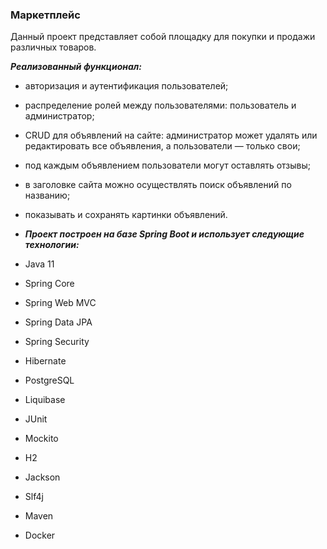 ### **Маркетплейс**

Данный проект представляет собой площадку для покупки и продажи различных товаров.

_**Реализованный функционал:**_
- авторизация и аутентификация пользователей;
- распределение ролей между пользователями: пользователь и администратор;
- CRUD для объявлений на сайте: администратор может удалять или редактировать все объявления, а пользователи — только свои;
- под каждым объявлением пользователи могут оставлять отзывы;
- в заголовке сайта можно осуществлять поиск объявлений по названию;
- показывать и сохранять картинки объявлений.

- **_Проект построен на базе Spring Boot и использует следующие технологии:_**
- Java 11
- Spring Core
- Spring Web MVC
- Spring Data JPA
- Spring Security
- Hibernate
- PostgreSQL
- Liquibase
- JUnit
- Mockito
- H2
- Jackson
- Slf4j
- Maven
- Docker
